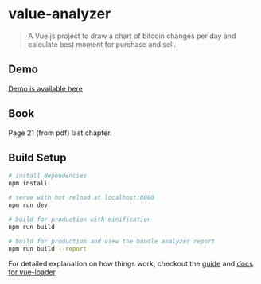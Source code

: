 # value-analyzer

> A Vue.js project to draw a chart of bitcoin changes per day 
 and calculate best moment for purchase and sell. 

## Demo

[Demo is available here](https://rawgit.com/tahq69/value-analyzer/master/dist/index.html)

## Book

Page 21 (from pdf) last chapter.

## Build Setup

``` bash
# install dependencies
npm install

# serve with hot reload at localhost:8080
npm run dev

# build for production with minification
npm run build

# build for production and view the bundle analyzer report
npm run build --report
```

For detailed explanation on how things work, checkout the [guide](http://vuejs-templates.github.io/webpack/) and [docs for vue-loader](http://vuejs.github.io/vue-loader).
